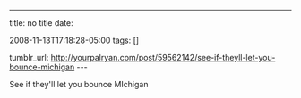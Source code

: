 ---
title: no title
date:

 2008-11-13T17:18:28-05:00 
tags:  []

tumblr_url:
http://yourpalryan.com/post/59562142/see-if-theyll-let-you-bounce-michigan
\-\--

See if they'll let you bounce MIchigan
